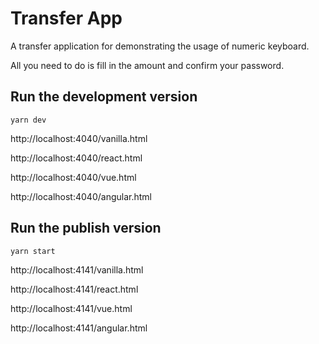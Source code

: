 # Transfer App

A transfer application for demonstrating the usage of numeric keyboard.

All you need to do is fill in the amount and confirm your password.

## Run the development version

```shell
yarn dev
```

http://localhost:4040/vanilla.html

http://localhost:4040/react.html

http://localhost:4040/vue.html

http://localhost:4040/angular.html

## Run the publish version

```shell
yarn start
```

http://localhost:4141/vanilla.html

http://localhost:4141/react.html

http://localhost:4141/vue.html

http://localhost:4141/angular.html

